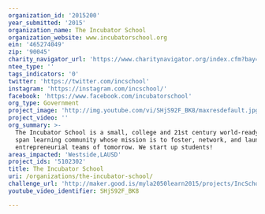 ```yaml
---
organization_id: '2015200'
year_submitted: '2015'
organization_name: The Incubator School
organization_website: www.incubatorschool.org
ein: '465274049'
zip: '90045'
charity_navigator_url: 'https://www.charitynavigator.org/index.cfm?bay=search.profile&ein=465274049'
ntee_type: ''
tags_indicators: '0'
twitter: 'https://twitter.com/incschool'
instagram: 'https://instagram.com/incschool/'
facebook: 'https://www.facebook.com/incubatorschool'
org_type: Government
project_image: 'http://img.youtube.com/vi/SHjS92F_BK8/maxresdefault.jpg'
project_video: ''
org_summary: >-
  The Incubator School is a small, college and 21st century world-ready 6-12
  span learning community whose mission is to foster, network, and launch the
  entrepreneurial teams of tomorrow. We start up students!
areas_impacted: 'Westside,LAUSD'
project_ids: '5102302'
title: The Incubator School
uri: /organizations/the-incubator-school/
challenge_url: 'http://maker.good.is/myla2050learn2015/projects/IncSchool.html'
youtube_video_identifier: SHjS92F_BK8

---
```

